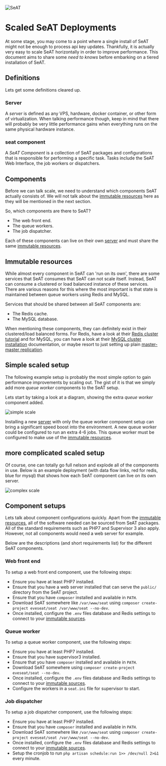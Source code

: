 ![SeAT](http://i.imgur.com/aPPOxSK.png)

# Scaled SeAT Deployments

At some stage, you may come to a point where a single install of SeAT might not be enough to process api key updates. Thankfully, it is actually very easy to scale SeAT horizontally in order to improve performance.
This document aims to share some *need to knows* before embarking on a tiered installation of SeAT.

## Definitions
Lets get some definitions cleared up.

### Server  
A *server* is defined as any VPS, hardware, docker container, or other form of virtualization. When talking performance though, keep in mind that there will probably be very little performance gains when everything runs on the same physical hardware instance.

### seat component
A *SeAT Component* is a collection of SeAT packages and configurations that is responsible for performing a specific task. Tasks include the SeAT Web Interface, the job workers or dispatchers.

## Components
Before we can talk scale, we need to understand which components SeAT actually consists of. We will not talk about the [immutable resources](#immutable-resources) here as they will be mentioned in the next section.

So, which components are there to SeAT?

- The web front end.
- The queue workers.
- The job dispatcher.

Each of these components can live on their own [server](#server) and must share the same [immutable resources](#immutable-resources).

## Immutable resources
While almost every component in SeAT can 'run on its own', there are some services that SeAT consumes that SeAT can not scale itself. Instead, SeAT can consume a clustered or load balanced instance of these services. There are various reasons for this where the most important is that state is maintained between queue workers using Redis and MySQL.

Services that should be shared between all SeAT components are:

- The Redis cache.
- The MySQL database.

When mentioning these components, they can definitely exist in their clustered/load balanced forms. For Redis, have a look at their [Redis cluster tutorial](https://redis.io/topics/cluster-tutorial) and for MySQL, you can have a look at their [MySQL cluster installation](https://dev.mysql.com/doc/refman/5.7/en/mysql-cluster-installation.html) documentation, or maybe resort to just setting up plain [master-master replication](https://dev.mysql.com/doc/refman/5.7/en/mysql-cluster-replication-multi-master.html).

## Simple scaled setup
The following example setup is probably the most simple option to gain performance improvements by scaling out. The gist of it is that we simply add more *queue worker* components to the SeAT setup.

Lets start by taking a look at a diagram, showing the extra *queue worker* component added.

![simple scale](https://i.imgur.com/y1XSxIp.png)

Installing a new [server](#server) with only the queue worker component setup can bring a significant speed boost into the environment. A new queue worker could be configured to run an extra 4-6 jobs. This queue worker must be configured to make use of the [immutable resources](#immutable-resources).

## more complicated scaled setup
Of course, one can totally go full nelson and explode all of the components in use. Below is an example deployment (with data flow links, red for redis, blue for mysql) that shows how each SeAT component can live on its own server.

![complex scale](https://i.imgur.com/ZvCYCCE.png)

## Component setups
Lets talk about component configurations quickly. Apart from the [immutable resources](#immutable-resources), all of the software needed can be sourced from SeAT packages. All of the standard requirements such as PHP7 and Supervisor 3 also apply. However, not all components would need a web server for example.

Below are the descriptions (and short requirements list) for the different SeAT components.

### Web front end
To setup a web front end component, use the following steps:

- Ensure you have at least PHP7 installed.
- Ensure that you have a web server installed that can serve the `public/` directory from the SeAT project.
- Ensure that you have `composer` installed and available in `PATH`.
- Download SeAT somewhere like `/var/www/seat` using `composer create-project eveseat/seat /var/www/seat --no-dev`.
- Once installed, configure the `.env` files database and Redis settings to connect to your [immutable sources](#immutable-resources).

### Queue worker
To setup a queue worker component, use the following steps:

- Ensure you have at least PHP7 installed.
- Ensure that you have supervisor3 installed.
- Ensure that you have `composer` installed and available in `PATH`.
- Download SeAT somewhere using `composer create-project eveseat/seat --no-dev`.
- Once installed, configure the `.env` files database and Redis settings to connect to your [immutable sources](#immutable-resources).
- Configure the workers in a `seat.ini` file for supervisor to start.

### Job dispatcher
To setup a job dispatcher component, use the following steps:

- Ensure you have at least PHP7 installed.
- Ensure that you have `composer` installed and available in `PATH`.
- Download SeAT somewhere like `/var/www/seat` using `composer create-project eveseat/seat /var/www/seat --no-dev`.
- Once installed, configure the `.env` files database and Redis settings to connect to your [immutable sources](#immutable-resources).
- Setup the cronjob to run `php artisan schedule:run 1>> /dev/null 2>&1` every minute.
